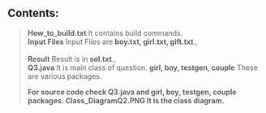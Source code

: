 ## Contents:
><b>How_to_build.txt</b> It contains build commands.
><br><b>Input Files</b> Input Files are <b>boy.txt, girl.txt, gift.txt</b>.,<br>
><br><b>Result</b> Result is in <b>sol.txt</b>.,<br>
><b>Q3.java</b> It is main class of question.
><b>girl, boy, testgen, couple</b> These are various packages.
>
><b>For source code check Q3.java and girl, boy, testgen, couple packages.
><b>Class_DiagramQ2.PNG</b> It is the class diagram.

